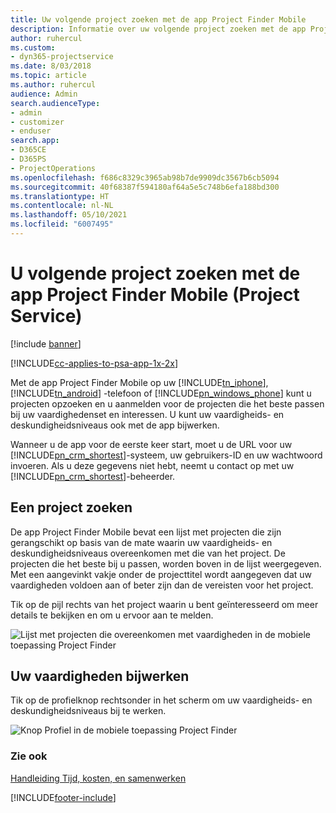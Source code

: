 ```yaml
---
title: Uw volgende project zoeken met de app Project Finder Mobile
description: Informatie over uw volgende project zoeken met de app Project Finder Mobile voor Project Service
author: ruhercul
ms.custom:
- dyn365-projectservice
ms.date: 8/03/2018
ms.topic: article
ms.author: ruhercul
audience: Admin
search.audienceType:
- admin
- customizer
- enduser
search.app:
- D365CE
- D365PS
- ProjectOperations
ms.openlocfilehash: f686c8329c3965ab98b7de9909dc3567b6cb5094
ms.sourcegitcommit: 40f68387f594180af64a5e5c748b6efa188bd300
ms.translationtype: HT
ms.contentlocale: nl-NL
ms.lasthandoff: 05/10/2021
ms.locfileid: "6007495"
---
```

# <a name="find-your-next-project-with-the-project-finder-mobile-app-project-service"></a>U volgende project zoeken met de app Project Finder Mobile (Project Service)

[!include [banner](../includes/psa-now-project-operations.md)]

[!INCLUDE[cc-applies-to-psa-app-1x-2x](../includes/cc-applies-to-psa-app-1x-2x.md)]

Met de app Project Finder Mobile op uw [!INCLUDE[tn_iphone](../includes/tn-iphone.md)], [!INCLUDE[tn_android](../includes/tn-android.md)] -telefoon of [!INCLUDE[pn_windows_phone](../includes/pn-windows-phone.md)] kunt u projecten opzoeken en u aanmelden voor de projecten die het beste passen bij uw vaardighedenset en interessen. U kunt uw vaardigheids- en deskundigheidsniveaus ook met de app bijwerken.  
  
 Wanneer u de app voor de eerste keer start, moet u de URL voor uw [!INCLUDE[pn_crm_shortest](../includes/pn-crm-shortest.md)]-systeem, uw gebruikers-ID en uw wachtwoord invoeren. Als u deze gegevens niet hebt, neemt u contact op met uw [!INCLUDE[pn_crm_shortest](../includes/pn-crm-shortest.md)]-beheerder.  
  
## <a name="find-a-project"></a>Een project zoeken  
 De app Project Finder Mobile bevat een lijst met projecten die zijn gerangschikt op basis van de mate waarin uw vaardigheids- en deskundigheidsniveaus overeenkomen met die van het project. De projecten die het beste bij u passen, worden boven in de lijst weergegeven. Met een aangevinkt vakje onder de projecttitel wordt aangegeven dat uw vaardigheden voldoen aan of beter zijn dan de vereisten voor het project.  
  
 Tik op de pijl rechts van het project waarin u bent geïnteresseerd om meer details te bekijken en om u ervoor aan te melden.  
  
 ![Lijst met projecten die overeenkomen met vaardigheden in de mobiele toepassing Project Finder](../psa/media/project-service-project-finder-list.png "Lijst met projecten die overeenkomen met vaardigheden in de mobiele toepassing Project Finder")  
  
## <a name="update-your-skills"></a>Uw vaardigheden bijwerken  
 Tik op de profielknop rechtsonder in het scherm om uw vaardigheids- en deskundigheidsniveaus bij te werken.  
  
 ![Knop Profiel in de mobiele toepassing Project Finder](../psa/media/project-service-project-finder-profile.png "Knop Profiel in de mobiele toepassing Project Finder")  
  
### <a name="see-also"></a>Zie ook  
 [Handleiding Tijd, kosten, en samenwerken](../psa/time-expense-collaboration-guide.md)


[!INCLUDE[footer-include](../includes/footer-banner.md)]